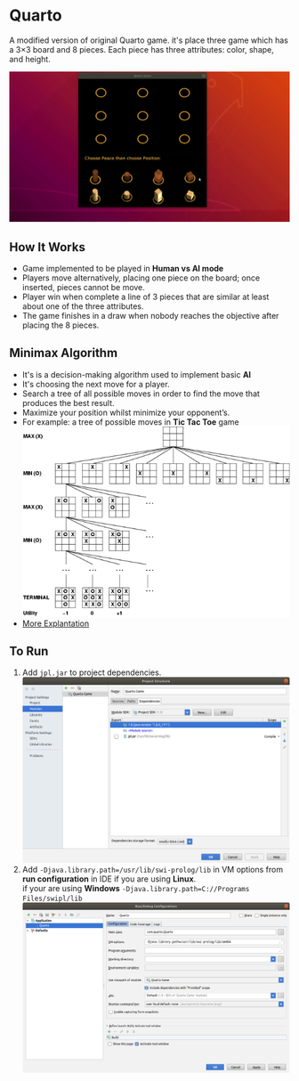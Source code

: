 # Quarto

A modified version of original Quarto game. it's place three game which has a 3×3 board and 8 pieces. Each piece has three attributes: color, shape, and
height.

![](src/com/quarto/img/quarto.gif)
## How It Works
- Game implemented to be played in **Human vs AI mode**
- Players move alternatively, placing one piece on the board; once inserted, pieces cannot be move.
- Player win when complete a line of 3 pieces that are similar at least about one of the three attributes.
- The game finishes in a draw when nobody reaches the objective after placing the 8 pieces.

## Minimax Algorithm
- It's is a decision-making algorithm used to implement basic **AI**
- It's choosing the next move for a player.
- Search a tree of all possible moves in order to find the move that produces the best result.
- Maximize your position whilst minimize your opponent’s.
- For example: a tree of possible moves in **Tic Tac Toe** game ![](src/com/quarto/img/tree.png)
- [More Explantation](https://www.geeksforgeeks.org/minimax-algorithm-in-game-theory-set-1-introduction/)

## To Run

1. Add <code>jpl.jar</code> to project dependencies.<br>![](src/com/quarto/img/jpl.png)<br>
2. Add <code>-Djava.library.path=/usr/lib/swi-prolog/lib</code> in VM options from **run configuration** in IDE if you are using **Linux**.<br>
if your are using **Windows** <code>-Djava.library.path=C://Programs Files/swipl/lib</code><br>
  ![](src/com/quarto/img/vmoptions.png)

